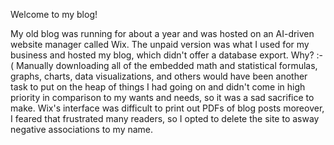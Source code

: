 Welcome to my blog!

My old blog was running for about a year and was hosted on an AI-driven website manager called Wix.
The unpaid version was what I used for my business and hosted my blog, which didn't offer a database export. Why? :-(
Manually downloading all of the embedded math and statistical formulas, graphs, charts, data visualizations, and others
would have been another task to put on the heap of things I had going on and didn't come in high priority in comparison 
to my wants and needs, so it was a sad sacrifice to make. Wix's interface was difficult to print out PDFs of blog posts
moreover, I feared that frustrated many readers, so I opted to delete the site to asway negative associations to my name.
